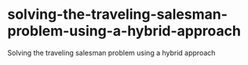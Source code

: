 # solving-the-traveling-salesman-problem-using-a-hybrid-approach
Solving the traveling salesman problem using a hybrid approach
